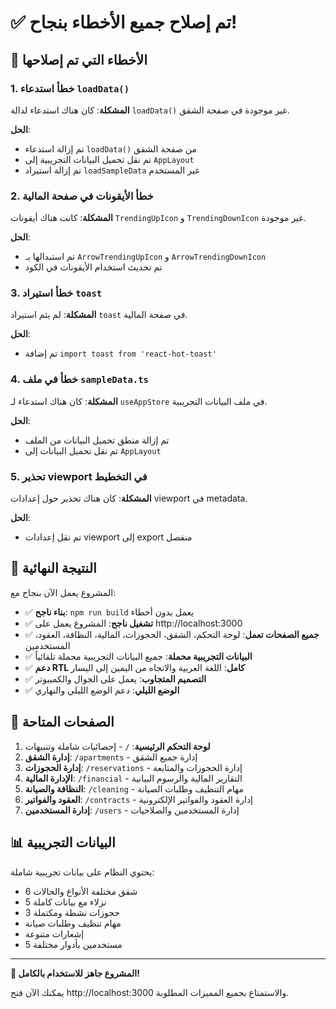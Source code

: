 # ✅ تم إصلاح جميع الأخطاء بنجاح!

## 🔧 الأخطاء التي تم إصلاحها

### 1. خطأ استدعاء `loadData()`
**المشكلة**: كان هناك استدعاء لدالة `loadData()` غير موجودة في صفحة الشقق.

**الحل**: 
- تم إزالة استدعاء `loadData()` من صفحة الشقق
- تم نقل تحميل البيانات التجريبية إلى `AppLayout`
- تم إزالة استيراد `loadSampleData` غير المستخدم

### 2. خطأ الأيقونات في صفحة المالية
**المشكلة**: كانت هناك أيقونات `TrendingUpIcon` و `TrendingDownIcon` غير موجودة.

**الحل**: 
- تم استبدالها بـ `ArrowTrendingUpIcon` و `ArrowTrendingDownIcon`
- تم تحديث استخدام الأيقونات في الكود

### 3. خطأ استيراد `toast`
**المشكلة**: لم يتم استيراد `toast` في صفحة المالية.

**الحل**: 
- تم إضافة `import toast from 'react-hot-toast'`

### 4. خطأ في ملف `sampleData.ts`
**المشكلة**: كان هناك استدعاء لـ `useAppStore` في ملف البيانات التجريبية.

**الحل**: 
- تم إزالة منطق تحميل البيانات من الملف
- تم نقل تحميل البيانات إلى `AppLayout`

### 5. تحذير viewport في التخطيط
**المشكلة**: كان هناك تحذير حول إعدادات viewport في metadata.

**الحل**: 
- تم نقل إعدادات viewport إلى export منفصل

## 🎉 النتيجة النهائية

المشروع يعمل الآن بنجاح مع:

- ✅ **بناء ناجح**: `npm run build` يعمل بدون أخطاء
- ✅ **تشغيل ناجح**: المشروع يعمل على http://localhost:3000
- ✅ **جميع الصفحات تعمل**: لوحة التحكم، الشقق، الحجوزات، المالية، النظافة، العقود، المستخدمين
- ✅ **البيانات التجريبية محملة**: جميع البيانات التجريبية محملة تلقائياً
- ✅ **دعم RTL كامل**: اللغة العربية والاتجاه من اليمين إلى اليسار
- ✅ **التصميم المتجاوب**: يعمل على الجوال والكمبيوتر
- ✅ **الوضع الليلي**: دعم الوضع الليلي والنهاري

## 🚀 الصفحات المتاحة

1. **لوحة التحكم الرئيسية**: `/` - إحصائيات شاملة وتنبيهات
2. **إدارة الشقق**: `/apartments` - إدارة جميع الشقق
3. **إدارة الحجوزات**: `/reservations` - إدارة الحجوزات والمتابعة
4. **الإدارة المالية**: `/financial` - التقارير المالية والرسوم البيانية
5. **النظافة والصيانة**: `/cleaning` - مهام التنظيف وطلبات الصيانة
6. **العقود والفواتير**: `/contracts` - إدارة العقود والفواتير الإلكترونية
7. **إدارة المستخدمين**: `/users` - إدارة المستخدمين والصلاحيات

## 📊 البيانات التجريبية

يحتوي النظام على بيانات تجريبية شاملة:
- 6 شقق مختلفة الأنواع والحالات
- 5 نزلاء مع بيانات كاملة
- 3 حجوزات نشطة ومكتملة
- مهام تنظيف وطلبات صيانة
- إشعارات متنوعة
- 5 مستخدمين بأدوار مختلفة

---

**🎉 المشروع جاهز للاستخدام بالكامل!**

يمكنك الآن فتح http://localhost:3000 والاستمتاع بجميع المميزات المطلوبة.
